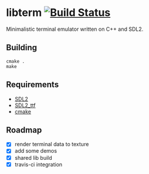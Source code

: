 libterm [![Build Status](https://travis-ci.com/BigRedEye/libterm.svg?token=HabA2F1p73cnpyrz3Jdj&branch=master)](https://travis-ci.com/BigRedEye/libterm)
=======


Minimalistic terminal emulator written on C++ and SDL2.

Building
--------
    cmake .
    make
    
Requirements
------------
+ [SDL2](https://www.libsdl.org/download-2.0.php)
+ [SDL2_ttf](https://www.libsdl.org/projects/SDL_ttf/)
+ [cmake](https://cmake.org/)

Roadmap
-------
+ [x] render terminal data to texture
+ [x] add some demos
+ [x] shared lib build
+ [x] travis-ci integration
